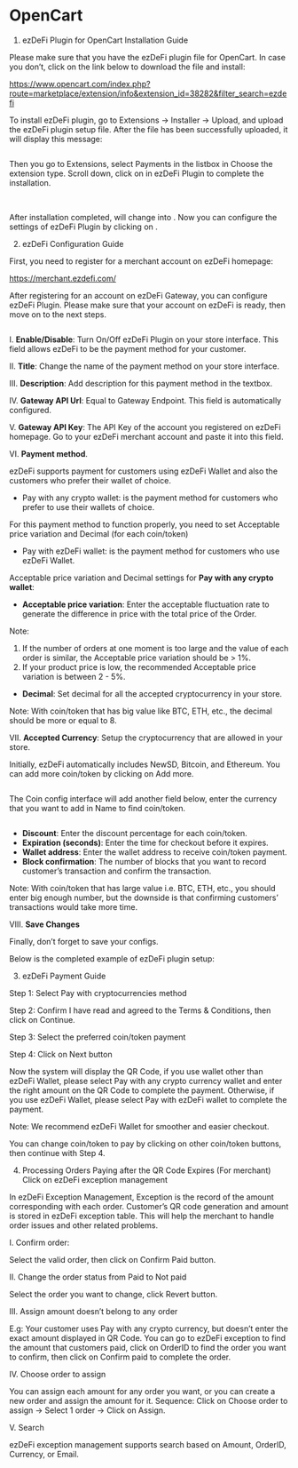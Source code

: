 # OpenCart
1. ezDeFi Plugin for OpenCart Installation Guide

Please make sure that you have the ezDeFi plugin file for OpenCart. In case you don’t, click on the link below to download the file and install:

https://www.opencart.com/index.php?route=marketplace/extension/info&extension_id=38282&filter_search=ezdefi

To install ezDeFi plugin, go to Extensions -> Installer -> Upload, and upload the ezDeFi plugin setup file. After the file has been successfully uploaded, it will display this message:

<img>

Then you go to Extensions, select Payments in the listbox in Choose the extension type. Scroll down, click on  in ezDeFi Plugin to complete the installation.

<img>
<img>

After installation completed,  will change into . Now you can configure the settings of ezDeFi Plugin by clicking on .

2. ezDeFi Configuration Guide

First, you need to register for a merchant account on ezDeFi homepage:

https://merchant.ezdefi.com/

After registering for an account on ezDeFi Gateway, you can configure ezDeFi Plugin. Please make sure that your account on ezDeFi is ready, then move on to the next steps.

<img>

I. **Enable/Disable**: Turn On/Off ezDeFi Plugin on your store interface. This field allows ezDeFi to be the payment method for your customer.

II. **Title**: Change the name of the payment method on your store interface.

III. **Description**: Add description for this payment method in the textbox.

IV. **Gateway API Url**: Equal to Gateway Endpoint. This field is automatically configured.

V. **Gateway API Key**: The API Key of the account you registered on ezDeFi homepage. Go to your ezDeFi merchant account and paste it into this field.

VI. **Payment method**.

ezDeFi supports payment for customers using ezDeFi Wallet and also the customers who prefer their wallet of choice.
* Pay with any crypto wallet: is the payment method for customers who prefer to use their wallets of choice.

For this payment method to function properly, you need to set Acceptable price variation and Decimal (for each coin/token)

* Pay with ezDeFi wallet: is the payment method for customers who use ezDeFi Wallet.

Acceptable price variation and Decimal settings for **Pay with any crypto wallet**:

* **Acceptable price variation**: Enter the acceptable fluctuation rate to generate the difference in price with the total price of the Order.

Note:
1. If the number of orders at one moment is too large  and the value of each order is similar, the Acceptable price variation should be > 1%.
2. If your product price is low, the recommended Acceptable price variation is between 2 - 5%.

* **Decimal**: Set decimal for all the accepted cryptocurrency in your store.

Note: With coin/token that has big value like BTC, ETH, etc., the decimal should be more or equal to 8.

VII. **Accepted Currency**: Setup the cryptocurrency that are allowed in your store.

Initially, ezDeFi automatically includes NewSD, Bitcoin, and Ethereum. You can add more coin/token by clicking on Add more.

<img>

The Coin config interface will add another field below, enter the currency that you want to add in Name to find coin/token.

<img>

* **Discount**: Enter the discount percentage for each coin/token.
* **Expiration (seconds)**: Enter the time for checkout before it expires.
* **Wallet address**: Enter the wallet address to receive coin/token payment.
* **Block confirmation**: The number of blocks that you want to record customer’s transaction and confirm the transaction.

Note: With coin/token that has large value i.e. BTC, ETH, etc., you should enter big enough number, but the downside is that confirming customers’ transactions would take more time.

VIII. **Save Changes**

Finally, don’t forget to save your configs.

Below is the completed example of ezDeFi plugin setup:

3. ezDeFi Payment Guide

Step 1: Select Pay with cryptocurrencies method

Step 2: Confirm I have read and agreed to the Terms & Conditions, then click on Continue.

Step 3: Select the preferred coin/token payment

Step 4: Click on Next button

Now the system will display the QR Code, if you use wallet other than ezDeFi Wallet, please select Pay with any crypto currency wallet and enter the right amount on the QR Code to complete the payment. Otherwise, if you use ezDeFi Wallet, please select Pay with ezDeFi wallet to complete the payment.

Note: We recommend ezDeFi Wallet for smoother and easier checkout.

You can change coin/token to pay by clicking on other coin/token buttons, then continue with Step 4.

4. Processing Orders Paying after the QR Code Expires (For merchant)
Click on ezDeFi exception management

In ezDeFi Exception Management, Exception is the record of the amount corresponding with each order. Customer’s QR code generation and amount is stored in ezDeFi exception table. This will help the merchant to handle order issues and other related problems.

I. Confirm order:

Select the valid order, then click on Confirm Paid button.

II. Change the order status from Paid to Not paid

Select the order you want to change, click Revert button.

III. Assign amount doesn’t belong to any order

E.g: Your customer uses Pay with any crypto currency, but doesn’t enter the exact amount displayed in QR Code. You can go to ezDeFi exception to find the amount that customers paid, click on OrderID to find the order you want to confirm, then click on Confirm paid to complete the order.

IV. Choose order to assign

You can assign each amount for any order you want, or you can create a new order and assign the amount for it.
Sequence: Click on Choose order to assign -> Select 1 order -> Click on Assign.

V. Search

ezDeFi exception management supports search based on Amount, OrderID, Currency, or Email.

